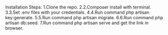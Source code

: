 Installation Steps:
1.Clone the repo. 
2.2.Composer install with terminal. 
3.3.Set .env files with your credentials. 
4.4.Run command php artisan key:generate. 
5.5.Run command php artisan migrate. 
6.6.Run command php artisan db:seed. 
7.Run command php artisan serve and get the link in browser.
